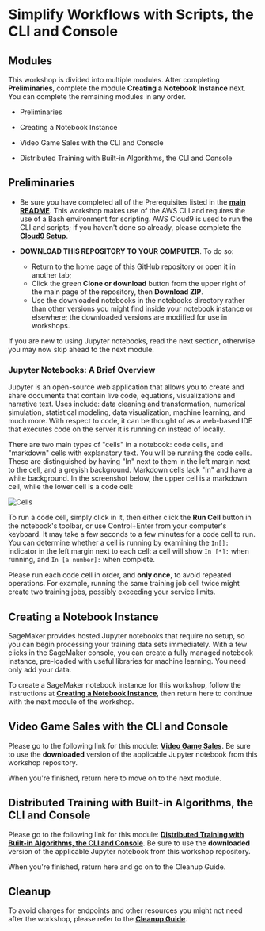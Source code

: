 # Simplify Workflows with Scripts, the CLI and Console 

## Modules

This workshop is divided into multiple modules. After completing **Preliminaries**, complete the module **Creating a Notebook Instance** next.  You can complete the remaining modules in any order. 

- Preliminaries

- Creating a Notebook Instance

- Video Game Sales with the CLI and Console

- Distributed Training with Built-in Algorithms, the CLI and Console 


## Preliminaries

- Be sure you have completed all of the Prerequisites listed in the [**main README**](../README.md).  This workshop makes use of the AWS CLI and requires the use of a Bash environment for scripting. AWS Cloud9 is used to run the CLI and scripts; if you haven't done so already, please complete the [**Cloud9 Setup**](../Cloud9).

- **DOWNLOAD THIS REPOSITORY TO YOUR COMPUTER**. To do so:
  - Return to the home page of this GitHub repository or open it in another tab;
  - Click the green **Clone or download** button from the upper right of the main page of the repository, then **Download ZIP**.
  - Use the downloaded notebooks in the notebooks directory rather than other versions you might find inside your notebook instance or elsewhere; the downloaded versions are modified for use in workshops.  

If you are new to using Jupyter notebooks, read the next section, otherwise you may now skip ahead to the next module.

### Jupyter Notebooks:  A Brief Overview

Jupyter is an open-source web application that allows you to create and share documents that contain live code, equations, visualizations and narrative text. Uses include: data cleaning and transformation, numerical simulation, statistical modeling, data visualization, machine learning, and much more. With respect to code, it can be thought of as a web-based IDE that executes code on the server it is running on instead of locally. 

There are two main types of "cells" in a notebook:  code cells, and "markdown" cells with explanatory text. You will be running the code cells.  These are distinguished by having "In" next to them in the left margin next to the cell, and a greyish background.  Markdown cells lack "In" and have a white background. In the screenshot below, the upper cell is a markdown cell, while the lower cell is a code cell:

![Cells](../images/cells.png)

To run a code cell, simply click in it, then either click the **Run Cell** button in the notebook's toolbar, or use Control+Enter from your computer's keyboard. It may take a few seconds to a few minutes for a code cell to run. You can determine whether a cell is running by examining the `In[]:` indicator in the left margin next to each cell:  a cell will show `In [*]:` when running, and `In [a number]:` when complete.

Please run each code cell in order, and **only once**, to avoid repeated operations.  For example, running the same training job cell twice might create two training jobs, possibly exceeding your service limits.


## Creating a Notebook Instance

SageMaker provides hosted Jupyter notebooks that require no setup, so you can begin processing your training data sets immediately. With a few clicks in the SageMaker console, you can create a fully managed notebook instance, pre-loaded with useful libraries for machine learning. You need only add your data.

To create a SageMaker notebook instance for this workshop, follow the instructions at [**Creating a Notebook Instance**](../NotebookCreation), then return here to continue with the next module of the workshop.


## Video Game Sales with the CLI and Console

Please go to the following link for this module:  [**Video Game Sales**](../modules/Video_Game_Sales.md).  Be sure to use the **downloaded** version of the applicable Jupyter notebook from this workshop repository.  

When you're finished, return here to move on to the next module.  


## Distributed Training with Built-in Algorithms, the CLI and Console 
 
Please go to the following link for this module:  [**Distributed Training with Built-in Algorithms, the CLI and Console**](../modules/Distributed_Training_CLI_Console.md).  Be sure to use the **downloaded** version of the applicable Jupyter notebook from this workshop repository.  

When you're finished, return here and go on to the Cleanup Guide.  


## Cleanup

To avoid charges for endpoints and other resources you might not need after the workshop, please refer to the [**Cleanup Guide**](../CleanupGuide).








